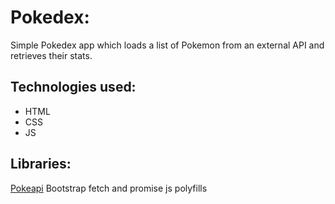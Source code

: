 # Pokedex:

Simple Pokedex app which loads a list of Pokemon from an external API and retrieves their stats.

## Technologies used:
- HTML
- CSS
- JS

## Libraries:
[Pokeapi](https://pokeapi.co/)
Bootstrap
fetch and promise js polyfills
